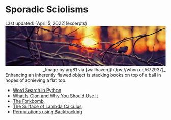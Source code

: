 Sporadic Sciolisms
==================

<div class="center">Last updated: [April 5, 2022](excerpts)</div>

<img src="/pictures/wood-sun.png" class="banner" alt="wood-sun" />
<div style="text-align: right"> _Image by arg81 via [wallhaven](https://whvn.cc/672937)_  </div>

<div class="text-left">Enhancing an inherently flawed object is stacking books
on top of a ball in hopes of achieving a flat top.</div>

- [Word Search in Python](wordsearch)
- [What Is Clon and Why You Should Use It](clon)
- [The Forkbomb](forkbomb)
- [The Surface of Lambda Calculus](lambda)
- [Permutations using Backtracking](permutations)
